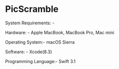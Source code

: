 # PicScramble

System Requirements: -

Hardware: - Apple MacBook, MacBook Pro, Mac mini

Operating System:- macOS Sierra

Software: - Xcode(8.3)

Programming Language:- Swift 3.1
